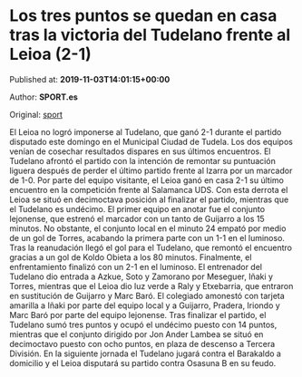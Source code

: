 
# Los tres puntos se quedan en casa tras la victoria del Tudelano frente al Leioa (2-1)

Published at: **2019-11-03T14:01:15+00:00**

Author: **SPORT.es**

Original: [sport](https://www.sport.es/es/noticias/segunda-division-b/los-tres-puntos-se-quedan-en-casa-tras-la-victoria-del-tudelano-frente-al-leioa-2-1-7712677)

El Leioa no logró imponerse al Tudelano, que ganó 2-1 durante el partido disputado este domingo en el Municipal Ciudad de Tudela. Los dos equipos venían de cosechar resultados dispares en sus últimos encuentros. El Tudelano afrontó el partido con la intención de remontar su puntuación liguera después de perder el último partido frente al Izarra por un marcador de 1-0. Por parte del equipo visitante, el Leioa ganó en casa 2-1 su último encuentro en la competición frente al Salamanca UDS. Con esta derrota el Leioa se situó en decimoctava posición al finalizar el partido, mientras que el Tudelano es undécimo.
El primer equipo en anotar fue el conjunto lejonense, que estrenó el marcador con un tanto de Guijarro a los 15 minutos. No obstante, el conjunto local en el minuto 24 empató por medio de un gol de Torres, acabando la primera parte con un 1-1 en el luminoso.
Tras la reanudación llegó el gol para el Tudelano, que remontó el encuentro gracias a un gol de Koldo Obieta a los 80 minutos. Finalmente, el enfrentamiento finalizó con un 2-1 en el luminoso.
El entrenador del Tudelano dio entrada a Azkue, Soto y Zamorano por Meseguer, Iñaki y Torres, mientras que el Leioa dio luz verde a Raly y Etxebarria, que entraron en sustitución de Guijarro y Marc Baró.
El colegiado amonestó con tarjeta amarilla a Iñaki por parte del equipo local y a Guijarro, Pradera, Iriondo y Marc Baró por parte del equipo lejonense.
Tras finalizar el partido, el Tudelano sumó tres puntos y ocupó el undécimo puesto con 14 puntos, mientras que el conjunto dirigido por Jon Ander Lambea se situó en decimoctavo puesto con ocho puntos, en plaza de descenso a Tercera División.
En la siguiente jornada el Tudelano jugará contra el Barakaldo a domicilio y el Leioa disputará su partido contra Osasuna B en su feudo.
